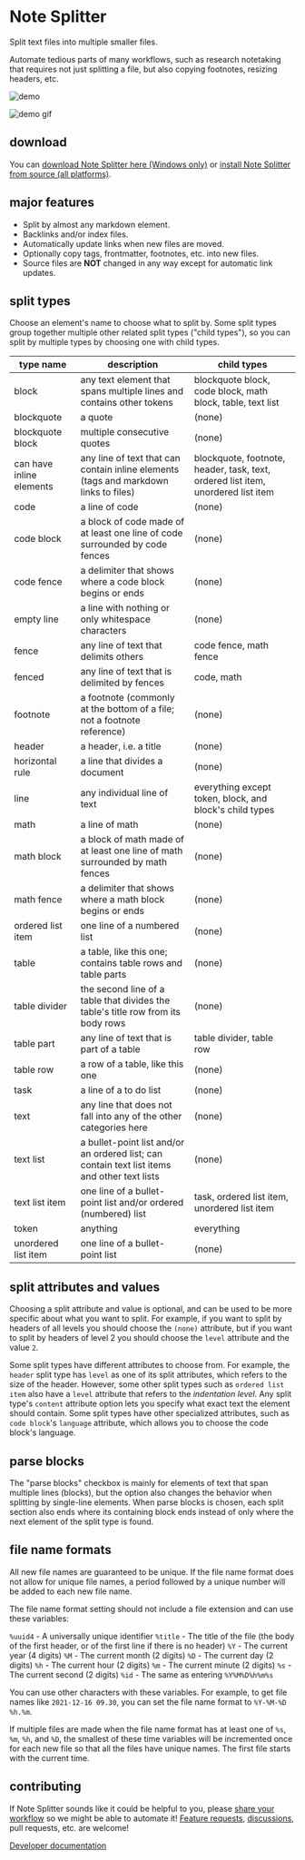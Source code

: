 # Note Splitter

Split text files into multiple smaller files.

Automate tedious parts of many workflows, such as research notetaking that requires not just splitting a file, but also copying footnotes, resizing headers, etc.

![demo](docs/images/demo.png)

![demo gif](https://media.giphy.com/media/v1.Y2lkPTc5MGI3NjExMTdhZDczODEyZDA3MGJhOWM2ZmM1YzllODYxNGU5ZjlmYTUwNGI5ZCZlcD12MV9pbnRlcm5hbF9naWZzX2dpZklkJmN0PWc/SVRERckC3PE62pt73i/giphy.gif)

## download

You can [download Note Splitter here (Windows only)](https://github.com/wheelercj/note-splitter/releases) or [install Note Splitter from source (all platforms)](https://github.com/wheelercj/note-splitter/blob/main/docs/dev-env.md).

## major features

* Split by almost any markdown element.
* Backlinks and/or index files.
* Automatically update links when new files are moved.
* Optionally copy tags, frontmatter, footnotes, etc. into new files.
* Source files are **NOT** changed in any way except for automatic link updates.

## split types

Choose an element's name to choose what to split by. Some split types group together multiple other related split types ("child types"), so you can split by multiple types by choosing one with child types.

| type name                | description                                                                      | child types                             |
|--------------------------|----------------------------------------------------------------------------------|------------------------------------------|
| block                    | any text element that spans multiple lines and contains other tokens                                      | blockquote block, code block, math block, table, text list                                   |
| blockquote               | a quote                                                                          | (none)                 |
| blockquote block         | multiple consecutive quotes                                                      | (none)                                    |
| can have inline elements | any line of text that can contain inline elements (tags and markdown links to files)                                | blockquote, footnote, header, task, text, ordered list item, unordered list item                                     |
| code                     | a line of code                                                                   | (none)                                   |
| code block               | a block of code made of at least one line of code surrounded by code fences      | (none)                                    |
| code fence               | a delimiter that shows where a code block begins or ends                         | (none)                                    |
| empty line               | a line with nothing or only whitespace characters                                | (none)                                     |
| fence                    | any line of text that delimits others                                            | code fence, math fence                                     |
| fenced                   | any line of text that is delimited by fences                                     | code, math                                     |
| footnote                 | a footnote (commonly at the bottom of a file; not a footnote reference)          | (none)                 |
| header                   | a header, i.e. a title                                                           | (none)                 |
| horizontal rule          | a line that divides a document                                                   | (none)                                     |
| line                     | any individual line of text                                                      | everything except token, block, and block's child types                                    |
| math                     | a line of math                                                                   | (none)                                   |
| math block               | a block of math made of at least one line of math surrounded by math fences      | (none)                                    |
| math fence               | a delimiter that shows where a math block begins or ends                         | (none)                                    |
| ordered list item        | one line of a numbered list                                                      | (none) |
| table                    | a table, like this one; contains table rows and table parts                                                           | (none)                                    |
| table divider            | the second line of a table that divides the table's title row from its body rows | (none)                               |
| table part               | any line of text that is part of a table                                         | table divider, table row                                     |
| table row                | a row of a table, like this one                                                  | (none)                               |
| task                     | a line of a to do list                                                           | (none) |
| text                     | any line that does not fall into any of the other categories here                | (none)                 |
| text list                | a bullet-point list and/or an ordered list; can contain text list items and other text lists                                       | (none)                                    |
| text list item           | one line of a bullet-point list and/or ordered (numbered) list                   | task, ordered list item, unordered list item                                     |
| token                    | anything                                                                         | everything                                       |
| unordered list item      | one line of a bullet-point list                                                  | (none) |

## split attributes and values

Choosing a split attribute and value is optional, and can be used to be more specific about what you want to split. For example, if you want to split by headers of all levels you should choose the `(none)` attribute, but if you want to split by headers of level 2 you should choose the `level` attribute and the value `2`.

Some split types have different attributes to choose from. For example, the `header` split type has `level` as one of its split attributes, which refers to the size of the header. However, some other split types such as `ordered list item` also have a `level` attribute that refers to the _indentation level_. Any split type's `content` attribute option lets you specify what exact text the element should contain. Some split types have other specialized attributes, such as `code block`'s `language` attribute, which allows you to choose the code block's language.

## parse blocks

The "parse blocks" checkbox is mainly for elements of text that span multiple lines (blocks), but the option also changes the behavior when splitting by single-line elements. When parse blocks is chosen, each split section also ends where its containing block ends instead of only where the next element of the split type is found.

## file name formats

All new file names are guaranteed to be unique. If the file name format does not allow for unique file names, a period followed by a unique number will be added to each new file name.

The file name format setting should not include a file extension and can use these variables:

`%uuid4` - A universally unique identifier
`%title` - The title of the file (the body of the first header, or of the first line if there is no header)
`%Y` - The current year (4 digits)
`%M` - The current month (2 digits)
`%D` - The current day (2 digits)
`%h` - The current hour (2 digits)
`%m` - The current minute (2 digits)
`%s` - The current second (2 digits)
`%id` - The same as entering `%Y%M%D%h%m%s`

You can use other characters with these variables. For example, to get file names like `2021-12-16 09.30`, you can set the file name format to `%Y-%M-%D %h.%m`.

If multiple files are made when the file name format has at least one of `%s`, `%m`, `%h`, and `%D`, the smallest of these time variables will be incremented once for each new file so that all the files have unique names. The first file starts with the current time.

## contributing

If Note Splitter sounds like it could be helpful to you, please [share your workflow](https://github.com/wheelercj/note-splitter/discussions/17) so we might be able to automate it! [Feature requests](https://github.com/wheelercj/note-splitter/issues), [discussions](https://github.com/wheelercj/note-splitter/discussions), pull requests, etc. are welcome!

[Developer documentation](https://note-splitter.readthedocs.io/)
